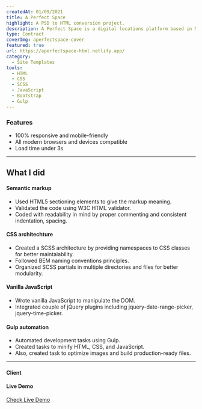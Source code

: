 ```yaml
---
createdAt: 01/09/2021
title: A Perfect Space
highlight: A PSD to HTML conversion project.
description: A Perfect Space is a digital locations platform based in Melbourne, Australia. I got invited via Upwork to build the HTML pages of the platform for both admin facing and user facing area. Later I also built some of the public facing pages including about-us, how-it-works, contact-us, team, and privacy policy page.
type: Contract
coverImg: aperfectspace-cover
featured: true
url: https://aperfectspace-html.netlify.app/
category:
  - Site Templates
tools:
  - HTML
  - CSS
  - SCSS
  - JavaScript
  - Bootstrap
  - Gulp
---
```


<!-- Start Features Section -->
<div class="l-container">
<div class="u-my-48">

### Features

- 100% responsive and mobile-friendly
- All modern browsers and devices compatible
- Load time under 3s

</div>
</div>
<!-- End Features Section -->

<hr>

<!-- Start What I Did Section -->
<section class="u-py-64">
<div class="l-container l-container--sm">
<h2 class="display-2 u-text-serif u-mt-64">What I did</h2>
<div class="c-feature-figure-container">

<work-feature src="svg/html5.svg" alt="HTML5 Logo">
  <h4>Semantic markup</h4>
  <ul>
    <li>Used HTML5 sectioning elements to give the markup meaning.</li>
    <li>Validated the code using W3C HTML validator.</li>
    <li>Coded with readability in mind by proper commenting and consistent indentation, spacing.</li>
  </ul>
</work-feature>

<work-feature src="svg/sass.svg" alt="Sass Logo">
  <h4>CSS architechture</h4>
  <ul>
    <li>Created a SCSS architecture by providing namespaces to CSS classes for better maintaiability.</li>
    <li>Followed BEM naming conventions principles.</li>
    <li>Organized SCSS partials in multiple directories and files for better modularity.</li>
  </ul>
</work-feature>

<work-feature src="svg/javascript.svg" alt="CSS3 Logo">
  <h4>Vanilla JavaScript</h4>
  <ul>
    <li>Wrote vanilla JavaScript to manipulate the DOM.</li>
    <li>Integrated couple of jQuery plugins including jquery-date-range-picker, jquery-time-picker.</li>
  </ul>
</work-feature>

<work-feature src="svg/gulp.svg" alt="Gulp Logo">
  <h4>Gulp automation</h4>
  <ul>
    <li>Automated development tasks using Gulp.</li>
    <li>Created tasks to minify HTML, CSS, and JavaScript.</li>
    <li>Also, created task to optimize images and build production-ready files.</li>
  </ul>
</work-feature>

</div>
</div>
</section>
<!-- End What I Did Section -->

<!-- Start Client Section -->
<section>
<div class="l-container l-container--sm">
<hr>
<div class="u-my-48">
<div class="u-space-between">
        
<div>

#### Client

[<markdown-image src="clients/aperfectspace.png" alt="A Perfect Space"></markdown-image>](https://aperfectspace.com/)

</div>
<div>

#### Live Demo

<a href="https://aperfectspace-html.netlify.app/" class="c-button" target="_blank">Check Live Demo</a>

</div>

</div><!-- /.u-space-between -->
</div><!-- /.u-my-48 -->
</div><!-- /.l-container -->
</section>
<!-- End Client Section -->
